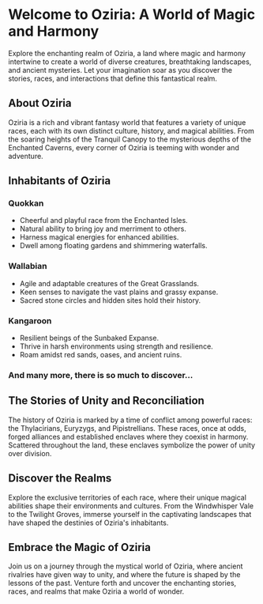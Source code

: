 
# Welcome to Oziria: A World of Magic and Harmony

Explore the enchanting realm of Oziria, a land where magic and harmony intertwine to create a world of diverse creatures, breathtaking landscapes, and ancient mysteries. Let your imagination soar as you discover the stories, races, and interactions that define this fantastical realm.

## About Oziria

Oziria is a rich and vibrant fantasy world that features a variety of unique races, each with its own distinct culture, history, and magical abilities. From the soaring heights of the Tranquil Canopy to the mysterious depths of the Enchanted Caverns, every corner of Oziria is teeming with wonder and adventure.

## Inhabitants of Oziria

### Quokkan
- Cheerful and playful race from the Enchanted Isles.
- Natural ability to bring joy and merriment to others.
- Harness magical energies for enhanced abilities.
- Dwell among floating gardens and shimmering waterfalls.

### Wallabian
- Agile and adaptable creatures of the Great Grasslands.
- Keen senses to navigate the vast plains and grassy expanse.
- Sacred stone circles and hidden sites hold their history.

### Kangaroon
- Resilient beings of the Sunbaked Expanse.
- Thrive in harsh environments using strength and resilience.
- Roam amidst red sands, oases, and ancient ruins.

### And many more, there is so much to discover...

## The Stories of Unity and Reconciliation

The history of Oziria is marked by a time of conflict among powerful races: the Thylacirians, Euryzygs, and Pipistrellians. These races, once at odds, forged alliances and established enclaves where they coexist in harmony. Scattered throughout the land, these enclaves symbolize the power of unity over division.

## Discover the Realms

Explore the exclusive territories of each race, where their unique magical abilities shape their environments and cultures. From the Windwhisper Vale to the Twilight Groves, immerse yourself in the captivating landscapes that have shaped the destinies of Oziria's inhabitants.

## Embrace the Magic of Oziria

Join us on a journey through the mystical world of Oziria, where ancient rivalries have given way to unity, and where the future is shaped by the lessons of the past. Venture forth and uncover the enchanting stories, races, and realms that make Oziria a world of wonder.

